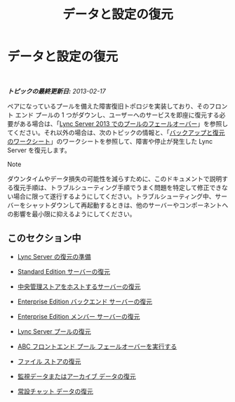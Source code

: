 ﻿---
title: データと設定の復元
TOCTitle: データと設定の復元
ms:assetid: b07f5dd7-7bed-4819-8cb5-617f5acd478e
ms:mtpsurl: https://technet.microsoft.com/ja-jp/library/Hh202185(v=OCS.15)
ms:contentKeyID: 52056680
ms.date: 05/19/2016
mtps_version: v=OCS.15
ms.translationtype: HT
---

# データと設定の復元

 

_**トピックの最終更新日:** 2013-02-17_

ペアになっているプールを備えた障害復旧トポロジを実装しており、そのフロント エンド プールの 1 つがダウンし、ユーザーへのサービスを即座に復元する必要がある場合は、「[Lync Server 2013 でのプールのフェールオーバー](lync-server-2013-failing-over-a-pool.md)」を参照してください。それ以外の場合は、次のトピックの情報と、「[バックアップと復元のワークシート](lync-server-2013-backup-and-restoration-worksheets.md)」のワークシートを参照して、障害や停止が発生した Lync Server を復元します。

> [!NOTE]
> ダウンタイムやデータ損失の可能性を減らすために、このドキュメントで説明する復元手順は、トラブルシューティング手順でうまく問題を特定して修正できない場合に限って遂行するようにしてください。トラブルシューティング中、サーバーをシャットダウンして再起動するときは、他のサーバーやコンポーネントへの影響を最小限に抑えるようにしてください。


## このセクション中

  - [Lync Server の復元の準備](lync-server-2013-preparing-to-restore-lync-server.md)

  - [Standard Edition サーバーの復元](lync-server-2013-restoring-a-standard-edition-server.md)

  - [中央管理ストアをホストするサーバーの復元](lync-server-2013-restoring-the-server-hosting-the-central-management-store.md)

  - [Enterprise Edition バックエンド サーバーの復元](lync-server-2013-restoring-an-enterprise-edition-back-end-server.md)

  - [Enterprise Edition メンバー サーバーの復元](lync-server-2013-restoring-an-enterprise-edition-member-server.md)

  - [Lync Server プールの復元](lync-server-2013-restoring-a-lync-server-pool.md)

  - [ABC フロントエンド プール フェールオーバーを実行する](lync-server-2013-performing-an-abc-front-end-pool-failover.md)

  - [ファイル ストアの復元](lync-server-2013-restoring-a-file-store.md)

  - [監視データまたはアーカイブ データの復元](lync-server-2013-restoring-monitoring-or-archiving-data.md)

  - [常設チャット データの復元](lync-server-2013-restoring-persistent-chat-data.md)

